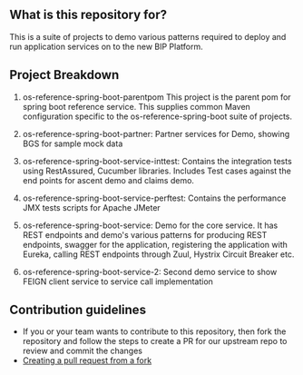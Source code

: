
## What is this repository for? ##

This is a suite of projects to demo various patterns required to deploy and run application services on to the new BIP Platform.  

## Project Breakdown ##

1. os-reference-spring-boot-parentpom This project is the parent pom for spring boot reference service. This supplies common Maven configuration specific to the os-reference-spring-boot suite of projects.

1. os-reference-spring-boot-partner: Partner services for Demo, showing BGS for sample mock data

2. os-reference-spring-boot-service-inttest: Contains the integration tests using RestAssured, Cucumber libraries. Includes Test cases against the end points for ascent demo and claims demo. 

3. os-reference-spring-boot-service-perftest: Contains the performance JMX tests scripts for Apache JMeter

4. os-reference-spring-boot-service: Demo for the core service.  It has REST endpoints and demo's various patterns for producing REST endpoints, swagger for the application, registering the application with Eureka, calling REST endpoints through Zuul, Hystrix Circuit Breaker etc.  

5. os-reference-spring-boot-service-2: Second demo service to show FEIGN client service to service call implementation

## Contribution guidelines ## 
* If you or your team wants to contribute to this repository, then fork the repository and follow the steps to create a PR for our upstream repo to review and commit the changes
* [Creating a pull request from a fork](https://help.github.com/articles/creating-a-pull-request-from-a-fork/)
	
